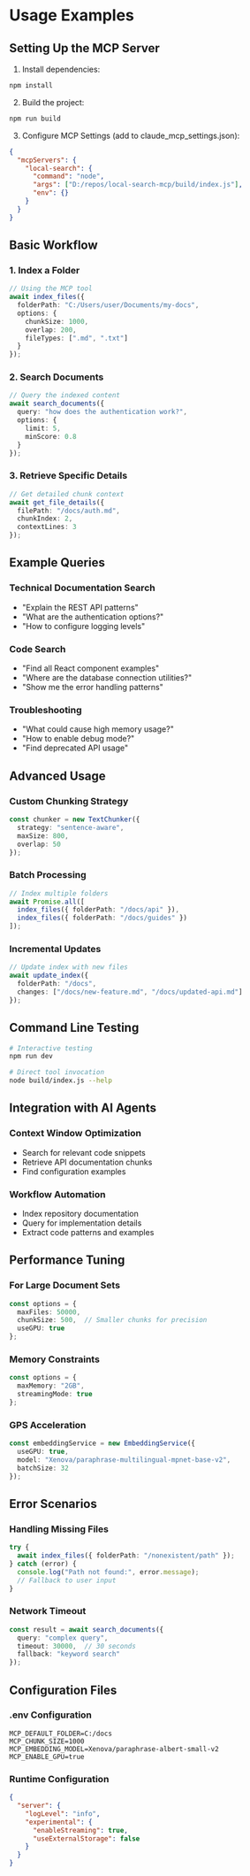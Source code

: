 # Usage Examples

## Setting Up the MCP Server

1. Install dependencies:
```bash
npm install
```

2. Build the project:
```bash
npm run build
```

3. Configure MCP Settings (add to claude_mcp_settings.json):
```json
{
  "mcpServers": {
    "local-search": {
      "command": "node",
      "args": ["D:/repos/local-search-mcp/build/index.js"],
      "env": {}
    }
  }
}
```

## Basic Workflow

### 1. Index a Folder
```typescript
// Using the MCP tool
await index_files({
  folderPath: "C:/Users/user/Documents/my-docs",
  options: {
    chunkSize: 1000,
    overlap: 200,
    fileTypes: [".md", ".txt"]
  }
});
```

### 2. Search Documents
```typescript
// Query the indexed content
await search_documents({
  query: "how does the authentication work?",
  options: {
    limit: 5,
    minScore: 0.8
  }
});
```

### 3. Retrieve Specific Details
```typescript
// Get detailed chunk context
await get_file_details({
  filePath: "/docs/auth.md",
  chunkIndex: 2,
  contextLines: 3
});
```

## Example Queries

### Technical Documentation Search
- "Explain the REST API patterns"
- "What are the authentication options?"
- "How to configure logging levels"

### Code Search
- "Find all React component examples"
- "Where are the database connection utilities?"
- "Show me the error handling patterns"

### Troubleshooting
- "What could cause high memory usage?"
- "How to enable debug mode?"
- "Find deprecated API usage"

## Advanced Usage

### Custom Chunking Strategy
```typescript
const chunker = new TextChunker({
  strategy: "sentence-aware",
  maxSize: 800,
  overlap: 50
});
```

### Batch Processing
```typescript
// Index multiple folders
await Promise.all([
  index_files({ folderPath: "/docs/api" }),
  index_files({ folderPath: "/docs/guides" })
]);
```

### Incremental Updates
```typescript
// Update index with new files
await update_index({
  folderPath: "/docs",
  changes: ["/docs/new-feature.md", "/docs/updated-api.md"]
});
```

## Command Line Testing

```bash
# Interactive testing
npm run dev

# Direct tool invocation
node build/index.js --help
```

## Integration with AI Agents

### Context Window Optimization
- Search for relevant code snippets
- Retrieve API documentation chunks
- Find configuration examples

### Workflow Automation
- Index repository documentation
- Query for implementation details
- Extract code patterns and examples

## Performance Tuning

### For Large Document Sets
```typescript
const options = {
  maxFiles: 50000,
  chunkSize: 500,  // Smaller chunks for precision
  useGPU: true
};
```

### Memory Constraints
```typescript
const options = {
  maxMemory: "2GB",
  streamingMode: true
};
```

### GPS Acceleration
```typescript
const embeddingService = new EmbeddingService({
  useGPU: true,
  model: "Xenova/paraphrase-multilingual-mpnet-base-v2",
  batchSize: 32
});
```

## Error Scenarios

### Handling Missing Files
```typescript
try {
  await index_files({ folderPath: "/nonexistent/path" });
} catch (error) {
  console.log("Path not found:", error.message);
  // Fallback to user input
}
```

### Network Timeout
```typescript
const result = await search_documents({
  query: "complex query",
  timeout: 30000,  // 30 seconds
  fallback: "keyword search"
});
```

## Configuration Files

### .env Configuration
```env
MCP_DEFAULT_FOLDER=C:/docs
MCP_CHUNK_SIZE=1000
MCP_EMBEDDING_MODEL=Xenova/paraphrase-albert-small-v2
MCP_ENABLE_GPU=true
```

### Runtime Configuration
```json
{
  "server": {
    "logLevel": "info",
    "experimental": {
      "enableStreaming": true,
      "useExternalStorage": false
    }
  }
}
